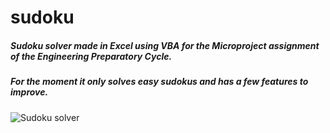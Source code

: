 # sudoku
##### Sudoku solver made in Excel using VBA for the Microproject assignment of the Engineering Preparatory Cycle.

##### For the moment it only solves easy sudokus and has a few features to improve.



![Sudoku solver](http://i.imgur.com/STTqV2X.png)

